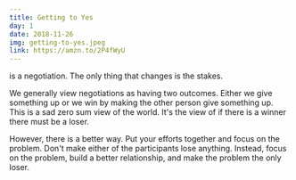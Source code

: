 ```yaml
---
title: Getting to Yes
day: 1
date: 2018-11-26
img: getting-to-yes.jpeg
link: https://amzn.to/2P4fWyU
---
```


is a negotiation. The only thing that changes is the stakes.

We generally view negotiations as having two outcomes. Either we give something
up or we win by making the other person give something up. This is
a sad zero sum view of the world. It's the view of if there is a winner there
must be a loser.

However, there is a better way. Put your efforts together and focus on the
problem. Don't make either of the participants lose anything. Instead, focus
on the problem, build a better relationship, and make the problem the only loser.
